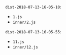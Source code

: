 
`dist-2018-07-13-16-05-10`: 

- `1.js` 
- `inner/2.js`

`dist-2018-07-13-16-05-55`: 

- `11.js`
- `inner/12.js`
